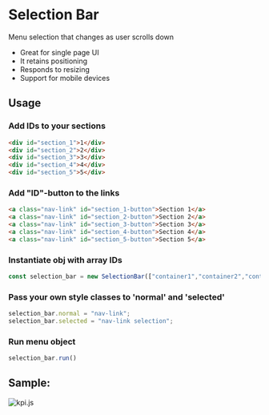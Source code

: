 # Selection Bar
Menu selection that changes as user scrolls down
- Great for single page UI
- It retains positioning
- Responds to resizing
- Support for mobile devices
## Usage
### Add IDs to your sections
```html
<div id="section_1">1</div>
<div id="section_2">2</div>
<div id="section_3">3</div>
<div id="section_4">4</div>
<div id="section_5">5</div>
```
### Add "ID"-button to the links 
```html
<a class="nav-link" id="section_1-button">Section 1</a>
<a class="nav-link" id="section_2-button">Section 2</a>
<a class="nav-link" id="section_3-button">Section 3</a>
<a class="nav-link" id="section_4-button">Section 4</a>
<a class="nav-link" id="section_5-button">Section 5</a>
```
### Instantiate obj with array IDs
```javascript
const selection_bar = new SelectionBar(["container1","container2","container3","container4","container5"]);
```
### Pass your own style classes to 'normal' and 'selected' 
```javascript
selection_bar.normal = "nav-link";
selection_bar.selected = "nav-link selection";
```
### Run menu object 
```javascript
selection_bar.run()
```
## Sample:
![kpi.js](https://wrightanalytics.dev/menu-selector_sample.gif)
